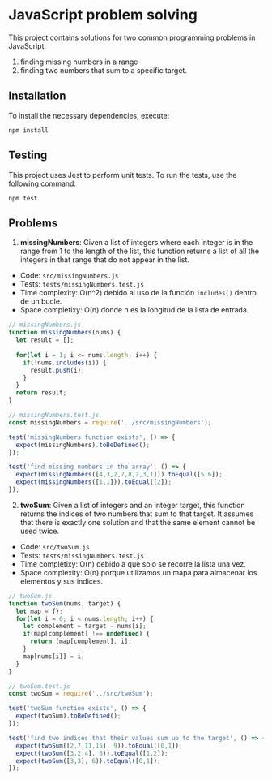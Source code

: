 # JavaScript problem solving 

This project contains solutions for two common programming problems in JavaScript: 
1. finding missing numbers in a range
2. finding two numbers that sum to a specific target.

## Installation
To install the necessary dependencies, execute:
```
npm install
```

## Testing
This project uses Jest to perform unit tests.
To run the tests, use the following command:
```
npm test
```

## Problems
1. **missingNumbers**: Given a list of integers where each integer is in the range from 1 to the length of the list, this function returns a list of all the integers in that range that do not appear in the list.

- Code: `src/missingNumbers.js`
- Tests: `tests/missingNumbers.test.js`
- Time complexity: O(n^2) debido al uso de la función `includes()` dentro de un bucle.
- Space completixy: O(n) donde n es la longitud de la lista de entrada.

```javascript
// missingNumbers.js
function missingNumbers(nums) {
  let result = [];
  
  for(let i = 1; i <= nums.length; i++) {
    if(!nums.includes(i)) {
      result.push(i);
    }
  }
  return result;
}

// missingNumbers.test.js
const missingNumbers = require('../src/missingNumbers');

test('missingNumbers function exists', () => {
  expect(missingNumbers).toBeDefined();
});

test('find missing numbers in the array', () => {
  expect(missingNumbers([4,3,2,7,8,2,3,1])).toEqual([5,6]);
  expect(missingNumbers([1,1])).toEqual([2]);
});
```

2. **twoSum**: Given a list of integers and an integer target, this function returns the indices of two numbers that sum to that target. It assumes that there is exactly one solution and that the same element cannot be used twice.
- Code: `src/twoSum.js`
- Tests: `tests/missingNumbers.test.js`
- Time completixy: O(n) debido a que solo se recorre la lista una vez.
- Space complexity: O(n) porque utilizamos un mapa para almacenar los elementos y sus indices.

```javascript
// twoSum.js
function twoSum(nums, target) {
  let map = {};
  for(let i = 0; i < nums.length; i++) {
    let complement = target - nums[i];
    if(map[complement] !== undefined) {
      return [map[complement], i];
    }
    map[nums[i]] = i;
  }
}

// twoSum.test.js
const twoSum = require('../src/twoSum');

test('twoSum function exists', () => {
  expect(twoSum).toBeDefined();
});

test('find two indices that their values sum up to the target', () => {
  expect(twoSum([2,7,11,15], 9)).toEqual([0,1]);
  expect(twoSum([3,2,4], 6)).toEqual([1,2]);
  expect(twoSum([3,3], 6)).toEqual([0,1]);
});
```

